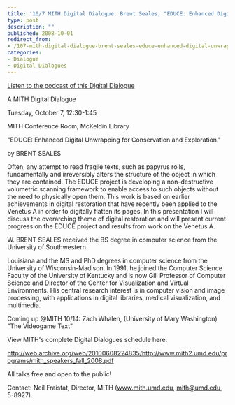 ```yaml
---
title: '10/7 MITH Digital Dialogue: Brent Seales, "EDUCE: Enhanced Digital Unwrapping for Conservation and Exploration."'
type: post
description: ""
published: 2008-10-01
redirect_from: 
- /107-mith-digital-dialogue-brent-seales-educe-enhanced-digital-unwrapping-for-conservation-and-exploration/
categories:
- Dialogue
- Digital Dialogues
---
```

[Listen to the podcast of this Digital Dialogue](http://web.archive.org/web/20131230234941/http://mith.umd.edu/programs/digitaldialogue/mp3/dd-10-07-08.mp3)

A MITH Digital Dialogue

Tuesday, October 7, 12:30-1:45

MITH Conference Room, McKeldin Library

"EDUCE: Enhanced Digital Unwrapping for Conservation and Exploration."

by BRENT SEALES

Often, any attempt to read fragile texts, such as papyrus rolls, fundamentally and irreversibly alters the structure of the object in which they are contained. The EDUCE project is developing a non-destructive volumetric scanning framework to enable access to such objects without the need to physically open them. This work is based on earlier achievements in digital restoration that have recently been applied to the Venetus A in order to digitally flatten its pages. In this presentation I will discuss the overarching theme of digital restoration and will present current progress on the EDUCE project and results from work on the Venetus A.

W. BRENT SEALES received the BS degree in computer science from the University of Southwestern

Louisiana and the MS and PhD degrees in computer science from the University of Wisconsin-Madison. In 1991, he joined the Computer Science Faculty of the University of Kentucky and is now Gill Professor of Computer Science and Director of the Center for Visualization and Virtual Environments. His central research interest is in computer vision and image processing, with applications in digital libraries, medical visualization, and multimedia.

Coming up @MITH 10/14: Zach Whalen, (University of Mary Washington) "The Videogame Text"

View MITH's complete Digital Dialogues schedule here:

http://web.archive.org/web/20100608224835/http://www.mith2.umd.edu/programs/mith_speakers_fall_2008.pdf

All talks free and open to the public!

Contact: Neil Fraistat, Director, MITH (www.mith.umd.edu, mith@umd.edu, 5-8927).
